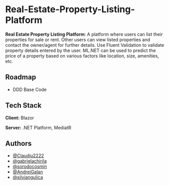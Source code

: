 # Real-Estate-Property-Listing-Platform

**Real Estate Property Listing Platform**: A platform where users can list their properties for sale or rent. Other users can view listed properties and contact the owner/agent for further details. Use Fluent Validation to validate property details entered by the user. ML.NET can be used to predict the price of a property based on various factors like location, size, amenities, etc.

## Roadmap

- DDD Base Code


## Tech Stack

**Client:** Blazor

**Server:** .NET Platform, MediatR


## Authors

- [@Claudiu2222](https://www.github.com/Claudiu2222)
- [@gabrielachirila](https://www.github.com/gabrielachirila)
- [@sorodocosmin](https://www.github.com/sorodocosmin)
- [@AndreiGalan](https://www.github.com/AndreiGalan)
- [@silviangulica](https://www.github.com/silviangulica)

